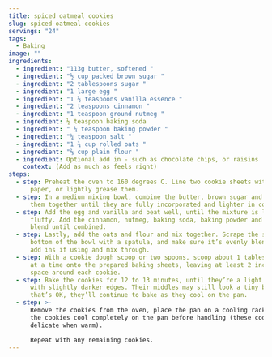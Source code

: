 ```yaml
---
title: spiced oatmeal cookies
slug: spiced-oatmeal-cookies
servings: "24"
tags:
  - Baking
image: ""
ingredients:
  - ingredient: "113g butter, softened "
  - ingredient: "½ cup packed brown sugar "
  - ingredient: "2 tablespoons sugar "
  - ingredient: "1 large egg "
  - ingredient: "1 ½ teaspoons vanilla essence "
  - ingredient: "2 teaspoons cinnamon "
  - ingredient: "1 teaspoon ground nutmeg "
  - ingredient: ½ teaspoon baking soda
  - ingredient: " ¼ teaspoon baking powder "
  - ingredient: "¼ teaspoon salt "
  - ingredient: "1 ¾ cup rolled oats "
  - ingredient: "⅔ cup plain flour "
  - ingredient: Optional add in - such as chocolate chips, or raisins
    context: (Add as much as feels right)
steps:
  - step: Preheat the oven to 160 degrees C. Line two cookie sheets with parchment
      paper, or lightly grease them.
  - step: In a medium mixing bowl, combine the butter, brown sugar and sugar. Beat
      them together until they are fully incorporated and lighter in color.
  - step: Add the egg and vanilla and beat well, until the mixture is light and
      fluffy. Add the cinnamon, nutmeg, baking soda, baking powder and salt, and
      blend until combined.
  - step: Lastly, add the oats and flour and mix together. Scrape the sides and
      bottom of the bowl with a spatula, and make sure it’s evenly blended. Add
      add ins if using and mix through.
  - step: With a cookie dough scoop or two spoons, scoop about 1 tablespoon of dough
      at a time onto the prepared baking sheets, leaving at least 2 inches of
      space around each cookie.
  - step: Bake the cookies for 12 to 13 minutes, until they’re a light golden brown
      with slightly darker edges. Their middles may still look a tiny bit shiny;
      that’s OK, they’ll continue to bake as they cool on the pan.
  - step: >-
      Remove the cookies from the oven, place the pan on a cooling rack, and let
      the cookies cool completely on the pan before handling (these cookies are
      delicate when warm).

      Repeat with any remaining cookies.
---
```

